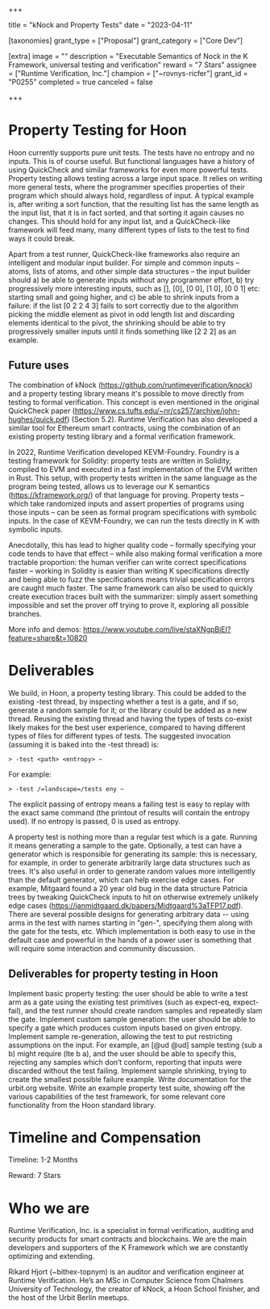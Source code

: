 +++

title = "kNock and Property Tests"
date = "2023-04-11"

[taxonomies]
grant_type = ["Proposal"]
grant_category = ["Core Dev"]

[extra]
image = ""
description = "Executable Semantics of Nock in the K Framework, universal testing and verification"
reward = "7 Stars"
assignee = ["Runtime Verification, Inc."]
champion = ["~rovnys-ricfer"]
grant_id = "P0255"
completed = true
canceled = false

+++

# Property Testing for Hoon 

Hoon currently supports pure unit tests. The tests have no entropy and no inputs. This is of course useful. But functional languages have a history of using QuickCheck and similar frameworks for even more powerful tests. Property testing allows testing across a large input space. It relies on writing more general tests, where the programmer specifies properties of their program which should always hold, regardless of input. A typical example is, after writing a sort function, that the resulting list has the same length as the input list, that it is in fact sorted, and that sorting it again causes no changes. This should hold for any input list, and a QuickCheck-like framework will feed many, many different types of lists to the test to find ways it could break.

Apart from a test runner, QuickCheck-like frameworks also require an intelligent and modular input builder. For simple and common inputs – atoms, lists of atoms, and other simple data structures – the input builder should a) be able to generate inputs without any programmer effort, b) try progressively more interesting inputs, such as [], [0], [0 0], [1 0], [0 0 1] etc: starting small and going higher, and c) be able to shrink inputs from a failure: if the list [0 2 2 4 3] fails to sort correctly due to the algorithm picking the middle element as pivot in odd length list and discarding elements identical to the pivot, the shrinking should be able to try progressively smaller inputs until it finds something like [2 2 2] as an example.

## Future uses

The combination of kNock (https://github.com/runtimeverification/knock) and a property testing library means it's possible to move directly from testing to formal verification. This concept is even mentioned in the original QuickCheck paper (https://www.cs.tufts.edu/~nr/cs257/archive/john-hughes/quick.pdf) (Section 5.2). Runtime Verification has also developed a similar tool for Ethereum smart contracts, using the combination of an existing property testing library and a formal verification framework.

In 2022, Runtime Verification developed KEVM-Foundry. Foundry is a testing framework for Solidity: property tests are written in Solidity, compiled to EVM and executed in a fast implementation of the EVM written in Rust. This setup, with property tests written in the same language as the program being tested, allows us to leverage our K semantics (https://kframework.org/) of that language for proving. Property tests – which take randomized inputs and assert properties of programs using those inputs – can be seen as formal program specifications with symbolic inputs. In the case of KEVM-Foundry, we can run the tests directly in K with symbolic inputs.

Anecdotally, this has lead to higher quality code – formally specifying your code tends to have that effect – while also making formal verification a more tractable proportion: the human verifier can write correct specifications faster – working in Solidity is easier than writing K specifications directly and being able to fuzz the specifications means trivial specification errors are caught much faster. The same framework can also be used to quickly create execution traces built with the summarizer: simply assert something impossible and set the prover off trying to prove it, exploring all possible branches.

More info and demos: https://www.youtube.com/live/staXNgpBjEI?feature=share&t=10820

# Deliverables

We build, in Hoon, a property testing library. This could be added to the existing -test thread, by inspecting whether a test is a gate, and if so, generate a random sample for it; or the library could be added as a new thread. Reusing the existing thread and having the types of tests co-exist likely makes for the best user experience, compared to having different types of files for different types of tests. The suggested invocation (assuming it is baked into the -test thread) is:

`> -test <path> <entropy> ~`

For example:

`> -test /=landscape=/tests eny ~`

The explicit passing of entropy means a failing test is easy to replay with the exact same command (the printout of results will contain the entropy used). If no entropy is passed, 0 is used as entropy.

A property test is nothing more than a regular test which is a gate. Running it means generating a sample to the gate. Optionally, a test can have a generator which is responsible for generating its sample: this is necessary, for example, in order to generate arbitrarily large data structures such as trees. It's also useful in order to generate random values more intelligently than the default generator, which can help exercise edge cases. For example, Mitgaard found a 20 year old bug in the data structure Patricia trees by tweaking QuickCheck inputs to hit on otherwise extremely unlikely edge cases (https://janmidtgaard.dk/papers/Midtgaard%3aTFP17.pdf). There are several possible designs for generating arbitrary data -- using arms in the test with names starting in "gen-", specifying them along with the gate for the tests, etc. Which implementation is both easy to use in the default case and powerful in the hands of a power user is something that will require some interaction and community discussion.

## Deliverables for property testing in Hoon

Implement basic property testing: the user should be able to write a test arm as a gate using the existing test primitives (such as expect-eq, expect-fail), and the test runner should create random samples and repeatedly slam the gate.
Implement custom sample generation: the user should be able to specify a gate which produces custom inputs based on given entropy.
Implement sample re-generation, allowing the test to put restricting assumptions on the input. For example, an [@ud @ud] sample testing (sub a b) might require (lte b a), and the user should be able to specify this, rejecting any samples which don’t conform, reporting that inputs were discarded without the test failing.
Implement sample shrinking, trying to create the smallest possible failure example.
Write documentation for the urbit.org website.
Write an example property test suite, showing off the various capabilities of the test framework, for some relevant core functionality from the Hoon standard library.

# Timeline and Compensation

Timeline: 1-2 Months

Reward: 7 Stars

# Who we are

Runtime Verification, Inc. is a specialist in formal verification, auditing and security products for smart contracts and blockchains. We are the main developers and supporters of the K Framework which we are constantly optimizing and extending.

Rikard Hjort (~bithex-topnym) is an auditor and verification engineer at Runtime Verification. He’s an MSc in Computer Science from Chalmers University of Technology, the creator of kNock, a Hoon School finisher, and the host of the Urbit Berlin meetups.
